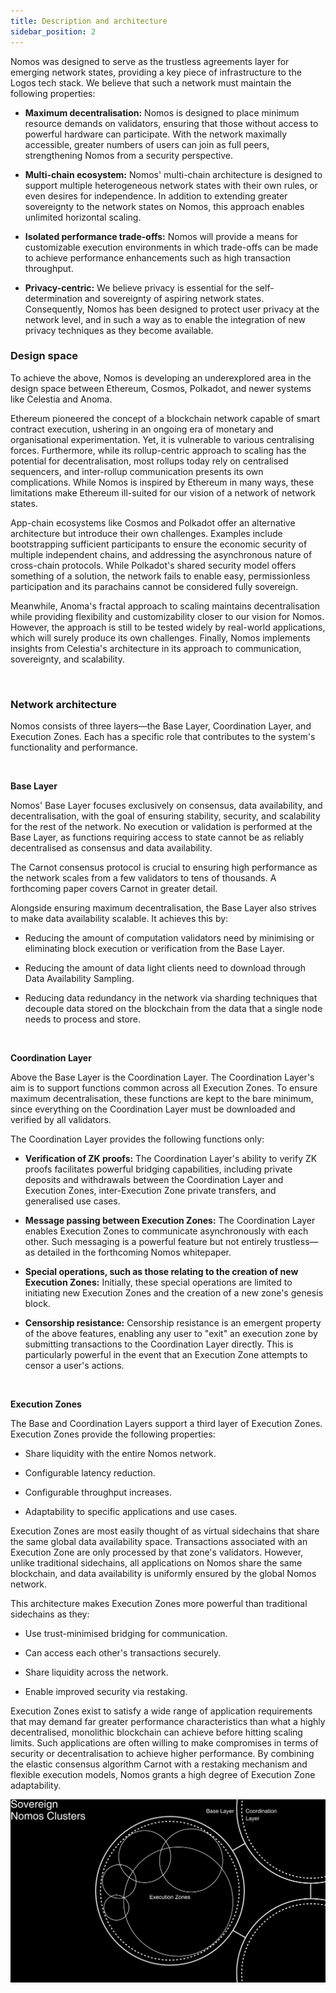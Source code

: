 ```yaml
---
title: Description and architecture
sidebar_position: 2
---
```


Nomos was designed to serve as the trustless agreements layer for emerging network states, providing a key piece of infrastructure to the Logos tech stack. We believe that such a network must maintain the following properties:

- **Maximum decentralisation:** Nomos is designed to place minimum resource demands on validators, ensuring that those without access to powerful hardware can participate. With the network maximally accessible, greater numbers of users can join as full peers, strengthening Nomos from a security perspective.

- **Multi-chain ecosystem:** Nomos' multi-chain architecture is designed to support multiple heterogeneous network states with their own rules, or even desires for independence. In addition to extending greater sovereignty to the network states on Nomos, this approach enables unlimited horizontal scaling.

- **Isolated performance trade-offs:** Nomos will provide a means for customizable execution environments in which trade-offs can be made to achieve performance enhancements such as high transaction throughput.

- **Privacy-centric:** We believe privacy is essential for the self-determination and sovereignty of aspiring network states. Consequently, Nomos has been designed to protect user privacy at the network level, and in such a way as to enable the integration of new privacy techniques as they become available.

### Design space

To achieve the above, Nomos is developing an underexplored area in the design space between Ethereum, Cosmos, Polkadot, and newer systems like Celestia and Anoma.

Ethereum pioneered the concept of a blockchain network capable of smart contract execution, ushering in an ongoing era of monetary and organisational experimentation. Yet, it is vulnerable to various centralising forces. Furthermore, while its rollup-centric approach to scaling has the potential for decentralisation, most rollups today rely on centralised sequencers, and inter-rollup communication presents its own complications. While Nomos is inspired by Ethereum in many ways, these limitations make Ethereum ill-suited for our vision of a network of network states.

App-chain ecosystems like Cosmos and Polkadot offer an alternative architecture but introduce their own challenges. Examples include bootstrapping sufficient participants to ensure the economic security of multiple independent chains, and addressing the asynchronous nature of cross-chain protocols. While Polkadot's shared security model offers something of a solution, the network fails to enable easy, permissionless participation and its parachains cannot be considered fully sovereign.

Meanwhile, Anoma's fractal approach to scaling maintains decentralisation while providing flexibility and customizability closer to our vision for Nomos. However, the approach is still to be tested widely by real-world applications, which will surely produce its own challenges. Finally, Nomos implements insights from Celestia's architecture in its approach to communication, sovereignty, and scalability.

<br />

### Network architecture

Nomos consists of three layers—the Base Layer, Coordination Layer, and Execution Zones. Each has a specific role that contributes to the system's functionality and performance.

<br />

**Base Layer**

Nomos' Base Layer focuses exclusively on consensus, data availability, and decentralisation, with the goal of ensuring stability, security, and scalability for the rest of the network. No execution or validation is performed at the Base Layer, as functions requiring access to state cannot be as reliably decentralised as consensus and data availability.

The Carnot consensus protocol is crucial to ensuring high performance as the network scales from a few validators to tens of thousands. A forthcoming paper covers Carnot in greater detail. 

Alongside ensuring maximum decentralisation, the Base Layer also strives to make data availability scalable. It achieves this by:

- Reducing the amount of computation validators need by minimising  or eliminating block execution or verification from the Base Layer.

- Reducing the amount of data light clients need to download through Data Availability Sampling.

- Reducing data redundancy in the network via sharding techniques that decouple data stored on the blockchain from the data that a single node needs to process and store.

<br />

**Coordination Layer**

Above the Base Layer is the Coordination Layer. The Coordination Layer's aim is to support functions common across all Execution Zones. To ensure maximum decentralisation, these functions are kept to the bare minimum, since everything on the Coordination Layer must be downloaded and verified by all validators. 

The Coordination Layer provides the following functions only:

- **Verification of ZK proofs:** The Coordination Layer's ability to verify ZK proofs facilitates powerful bridging capabilities, including private deposits and withdrawals between the Coordination Layer and Execution Zones, inter-Execution Zone private transfers, and generalised use cases.

- **Message passing between Execution Zones:** The Coordination Layer enables Execution Zones to communicate asynchronously with each other. Such messaging is a powerful feature but not entirely trustless—as detailed in the forthcoming Nomos whitepaper.

- **Special operations, such as those relating to the creation of new Execution Zones:** Initially, these special operations are limited to initiating new Execution Zones and the creation of a new zone's genesis block.  

- **Censorship resistance:** Censorship resistance is an emergent property of the above features, enabling any user to "exit" an execution zone by submitting transactions to the Coordination Layer directly. This is particularly powerful in the event that an Execution Zone attempts to censor a user's actions.

<br />

**Execution Zones**

The Base and Coordination Layers support a third layer of Execution Zones. Execution Zones provide the following properties: 

- Share liquidity with the entire Nomos network.

- Configurable latency reduction.

- Configurable throughput increases.

- Adaptability to specific applications and use cases.

Execution Zones are most easily thought of as virtual sidechains that share the same global data availability space. Transactions associated with an Execution Zone are only processed by that zone's validators. However, unlike traditional sidechains, all applications on Nomos share the same blockchain, and data availability is uniformly ensured by the global Nomos network.

This architecture makes Execution Zones more powerful than traditional sidechains as they:

- Use trust-minimised bridging for communication. 

- Can access each other's transactions securely. 

- Share liquidity across the network. 

- Enable improved security via restaking. 

Execution Zones exist to satisfy a wide range of application requirements that may demand far greater performance characteristics than what a highly decentralised, monolithic blockchain can achieve before hitting scaling limits. Such applications are often willing to make compromises in terms of security or decentralisation to achieve higher performance. By combining the elastic consensus algorithm Carnot with a restaking mechanism and flexible execution models, Nomos grants a high degree of Execution Zone adaptability.

![architect.png](/subpages/architect.png)
